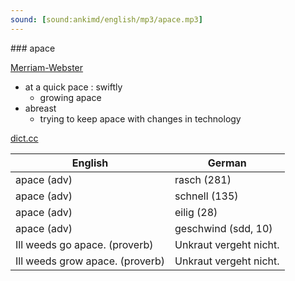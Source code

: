 ```yaml
---
sound: [sound:ankimd/english/mp3/apace.mp3]
---
```


\### apace

[Merriam-Webster](https://www.merriam-webster.com/dictionary/apace)

- at a quick pace : swiftly
    - growing apace
- abreast
    - trying to keep apace with changes in technology

[dict.cc](https://www.dict.cc/apace)

| English        | German       |
| -------------- | ------------ |
| apace (adv) | rasch (281) |
| apace (adv) | schnell (135) |
| apace (adv) | eilig (28) |
| apace (adv) | geschwind (sdd, 10) |
| Ill weeds go apace. (proverb) | Unkraut vergeht nicht. |
| Ill weeds grow apace. (proverb) | Unkraut vergeht nicht. |
